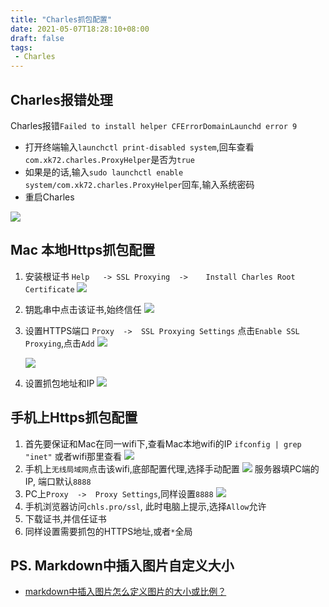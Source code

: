 ```yaml
---
title: "Charles抓包配置"
date: 2021-05-07T18:28:10+08:00
draft: false
tags:
 - Charles
---
```


## Charles报错处理
Charles报错`Failed to install helper CFErrorDomainLaunchd error 9`
- 打开终端输入`launchctl print-disabled system`,回车查看`com.xk72.charles.ProxyHelper`是否为`true`
- 如果是的话,输入`sudo launchctl enable system/com.xk72.charles.ProxyHelper`回车,输入系统密码
- 重启Charles

![](https://gtd-imgs-md.oss-cn-beijing.aliyuncs.com/imgs/20210507183227.png#w80)

## Mac 本地Https抓包配置
1. 安装根证书 `Help   -> SSL Proxying  ->    Install Charles Root Certificate`
    ![](https://gtd-imgs-md.oss-cn-beijing.aliyuncs.com/imgs/20210507234518.png#w80)

2. 钥匙串中点击该证书,始终信任
    ![](https://gtd-imgs-md.oss-cn-beijing.aliyuncs.com/imgs/20210507234818.png#w60)

3. 设置HTTPS端口 `Proxy  ->  SSL Proxying Settings` 点击`Enable SSL Proxying`,点击`Add`
    ![](https://gtd-imgs-md.oss-cn-beijing.aliyuncs.com/imgs/20210507235038.png#w30)

    ![](https://gtd-imgs-md.oss-cn-beijing.aliyuncs.com/imgs/20210507235109.png#w80)
4. 设置抓包地址和IP
    ![](https://gtd-imgs-md.oss-cn-beijing.aliyuncs.com/imgs/20210508000040.png#w60)

## 手机上Https抓包配置
1. 首先要保证和Mac在同一wifi下,查看Mac本地wifi的IP  `ifconfig | grep "inet"` 或者wifi那里查看
    ![](https://gtd-imgs-md.oss-cn-beijing.aliyuncs.com/imgs/20210508000510.png#w80)
2. 手机上`无线局域网`点击该wifi,底部配置代理,选择手动配置
    ![](https://gtd-imgs-md.oss-cn-beijing.aliyuncs.com/imgs/20210508000811.png#w50)
    服务器填PC端的IP, 端口默认`8888`
3. PC上`Proxy  ->  Proxy Settings`,同样设置`8888`
    ![](https://gtd-imgs-md.oss-cn-beijing.aliyuncs.com/imgs/20210508001316.png#w60)
4. 手机浏览器访问`chls.pro/ssl`, 此时电脑上提示,选择`Allow`允许
5. 下载证书,并信任证书
6. 同样设置需要抓包的HTTPS地址,或者`*`全局

## PS. Markdown中插入图片自定义大小
- [markdown中插入图片怎么定义图片的大小或比例？](https://www.zhihu.com/question/23378396)